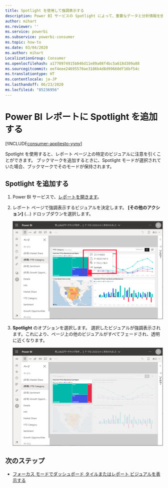 ```yaml
---
title: Spotlight を使用して強調表示する
description: Power BI サービスの Spotlight によって、重要なデータと分析情報を強調表示します。
author: mihart
ms.reviewer: ''
ms.service: powerbi
ms.subservice: powerbi-consumer
ms.topic: how-to
ms.date: 03/04/2020
ms.author: mihart
LocalizationGroup: Consumer
ms.openlocfilehash: a1770974915b046d11e89a08f4bc5a618d309a88
ms.sourcegitcommit: eef4eee24695570ae3186b4d8d99660df16bf54c
ms.translationtype: HT
ms.contentlocale: ja-JP
ms.lasthandoff: 06/23/2020
ms.locfileid: "85236956"
---
```

# <a name="add-spotlights-to-power-bi-reports"></a>Power BI レポートに Spotlight を追加する

[!INCLUDE[consumer-appliesto-yyny](../includes/consumer-appliesto-yyny.md)]

Spotlight を使用すると、レポート ページ上の特定のビジュアルに注意を引くことができます。  ブックマークを追加するときに、Spotlight モードが選択されていた場合、ブックマークでそのモードが保持されます。

## <a name="add-a-spotlight"></a>Spotlight を追加する

1. Power BI サービスで、[レポートを開きます](end-user-report-open.md)。

2. レポート ページで強調表示するビジュアルを決定します。 **[その他のアクション]** (...) ドロップダウンを選択します。  

    ![スポットライトとフォーカス モードを比較する](media/end-user-spotlight/power-bi-spotlight.png)

3. **Spotlight** のオプションを選択します。 選択したビジュアルが強調表示されます。これにより、ページ上の他のビジュアルがすべてフェードされ、透明に近くなります。 

    ![スポットライト モード](media/end-user-spotlight/power-bi-spotlighted.png)



## <a name="next-steps"></a>次のステップ

* [フォーカス モードでダッシュボード タイルまたはレポート ビジュアルを表示する](end-user-focus.md)

